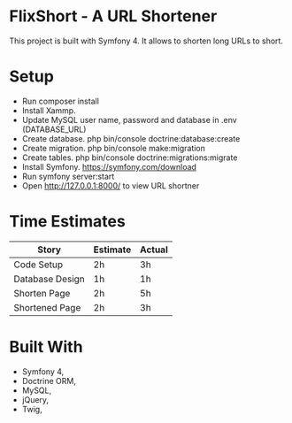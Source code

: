 # FlixShort - A URL Shortener
This project is built with Symfony 4. It allows to shorten long URLs to short. 

# Setup
* Run composer install
* Install Xammp.
* Update MySQL user name, password and database in .env (DATABASE_URL)
* Create database. php bin/console doctrine:database:create
* Create migration. php bin/console make:migration
* Create tables. php bin/console doctrine:migrations:migrate
* Install Symfony.  https://symfony.com/download
* Run symfony server:start
* Open http://127.0.0.1:8000/ to view URL shortner


# Time Estimates
|  Story |  Estimate | Actual  
|--------|-----------|-------|
|  Code Setup |  2h |   3h
|  Database Design |  1h | 1h   
|  Shorten Page |  2h | 5h
|  Shortened Page |  2h | 3h   

# Built With
* Symfony 4,
* Doctrine ORM,
* MySQL,
* jQuery,
* Twig,